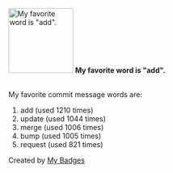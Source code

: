 <img src="https://my-badges.github.io/my-badges/favorite-word.png" alt="My favorite word is &quot;add&quot;." title="My favorite word is &quot;add&quot;." width="128">
<strong>My favorite word is &quot;add&quot;.</strong>
<br><br>

My favorite commit message words are:

1. add (used 1210 times)
2. update (used 1044 times)
3. merge (used 1006 times)
4. bump (used 1005 times)
5. request (used 821 times)


Created by <a href="https://github.com/my-badges/my-badges">My Badges</a>